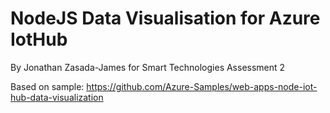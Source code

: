# NodeJS Data Visualisation for Azure IotHub

By Jonathan Zasada-James for Smart Technologies Assessment 2

Based on sample: https://github.com/Azure-Samples/web-apps-node-iot-hub-data-visualization
